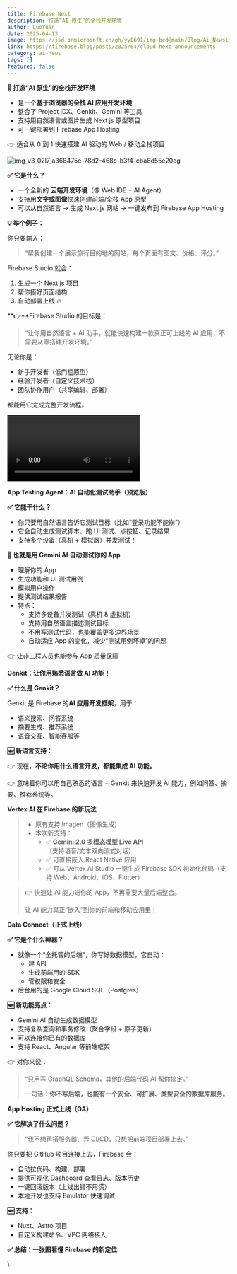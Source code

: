 ```yaml
---
title: Firebase Next
description: 打造“AI 原生”的全栈开发环境
author: LuoYuan
date: 2025-04-13
image: https://jsd.onmicrosoft.cn/gh/yy0691/img-bed@main/Blog/Ai_Newsimg_v3_02l7_a368475e-78d2-468c-b3f4-cba8d55e20eg.png
link: https://firebase.blog/posts/2025/04/cloud-next-announcements
category: ai-news
tags: []
featured: false
---
```


**🧠 打造“AI 原生”的全栈开发环境**

- 是一个**基于浏览器的全栈 AI 应用开发环境**
- 整合了 Project IDX、Genkit、Gemini 等工具
- 支持用自然语言或图片生成 Next.js 原型项目
- 可一键部署到 Firebase App Hosting

👉 适合从 0 到 1 快速搭建 AI 驱动的 Web / 移动全栈项目

![img_v3_02l7_a368475e-78d2-468c-b3f4-cba8d55e20eg](https://jsd.onmicrosoft.cn/gh/yy0691/img-bed@main/Blog/Ai_Newsimg_v3_02l7_a368475e-78d2-468c-b3f4-cba8d55e20eg.png)


**✅ 它是什么？**

- 一个全新的 **云端开发环境**（像 Web IDE + AI Agent）
- 支持用**文字或图像**快速创建前端/全栈 App 原型
- 可以从自然语言 → 生成 Next.js 网站 → 一键发布到 Firebase App Hosting

**💡 举个例子：**

你只要输入：

> “帮我创建一个展示旅行目的地的网站，每个页面有图文、价格、评分。”

Firebase Studio 就会：

1. 生成一个 Next.js 项目
2. 帮你搭好页面结构
3. 自动部署上线 🔥

**👉**Firebase Studio 的目标是：

> “让你用自然语言 + AI 助手，就能快速构建一款真正可上线的 AI 应用，不需要从零搭建开发环境。”

无论你是：

- 新手开发者（低门槛原型）
- 经验开发者（自定义技术栈）
- 团队协作用户（共享编辑、部署）

都能用它完成完整开发流程。

<video data-key="file_v3_00l7_3be58886-fd56-4920-9105-3d5cd5fe51eg" data-middle-image="{&quot;key&quot;:&quot;middle:img_v3_02l7_c8497ae3-40cd-44f0-aedf-619ce4fbb81g&quot;,&quot;urls&quot;:[],&quot;width&quot;:1280,&quot;height&quot;:720,&quot;type&quot;:2,&quot;exifOrientation&quot;:0,&quot;crypto&quot;:&quot;CAESMgogt6TgsDR3GnQMwyTeP1Raw+WVhLqxYFsYGL2tg/KTQU4SDHhJMZ8z3aPwf6DzzBoA&quot;,&quot;fsUnit&quot;:&quot;eu_nc-cdn&quot;}" data-crypto-token="img_v3_02l7_c8497ae3-40cd-44f0-aedf-619ce4fbb81g" data-duration="21000" data-copy-id="7400356674370256898" data-lark-video-uri="imkey://file_v3_00l7_3be58886-fd56-4920-9105-3d5cd5fe51eg?visit_info=%7B%22entityId%22%3A%227491500108703612956%22%2C%22sceneType%22%3A1%7D" data-lark-video-duration="21000" data-lark-video-height="720" data-lark-video-mime="video/mp4" data-lark-video-name="6261d387-72e1-4b74-b6a9-9ff88a827c0a.mp4" data-lark-video-size="480568" data-lark-video-width="1280"></video>



**App Testing Agent：AI 自动化测试助手（预览版）**

**✅ 它能干什么？**

- 你只要用自然语言告诉它测试目标（比如“登录功能不能崩”）
- 它会自动生成测试脚本、跑 UI 测试、点按钮、记录结果
- 支持多个设备（真机 + 模拟器）并发测试！

**🤖 也就是用 Gemini AI 自动测试你的 App**

- 理解你的 App
- 生成功能和 UI 测试用例
- 模拟用户操作
- 提供测试结果报告
- 特点：
  - 支持多设备并发测试（真机 & 虚拟机）
  - 支持用自然语言描述测试目标
  - 不用写测试代码，也能覆盖更多边界场景
  - 自动适应 App 的变化，减少“测试用例坏掉”的问题

👉 让非工程人员也能参与 App 质量保障

**Genkit：让你用熟悉语言做 AI 功能！**

**✅ 什么是 Genkit？**

Genkit 是 Firebase 的**AI 应用开发框架**，用于：

- 语义搜索、问答系统
- 摘要生成、推荐系统
- 语音交互、智能客服等



**🆕 新语言支持：**



👉 现在，**不论你用什么语言开发，都能集成 AI 功能。**

👉 意味着你可以用自己熟悉的语言 + Genkit 来快速开发 AI 能力，例如问答、摘要、推荐系统等。

**Vertex AI 在 Firebase 的新玩法**



> - 原有支持 Imagen（图像生成）
> - 本次新支持：
>   - ✅ **Gemini 2.0 多模态模型 Live API**（支持语音/文本双向流式对话）
>   - ✅ 可直接嵌入 React Native 应用
>   - ✅ 可从 Vertex AI Studio 一键生成 Firebase SDK 初始化代码（支持 Web、Android、iOS、Flutter）

> 



> 👉 快速让 AI 能力进你的 App，不再需要大量后端整合。
>
> 让 AI 能力真正“嵌入”到你的前端和移动应用里！

**Data Connect（正式上线）**

**✅ 它是个什么神器？**

- 就像一个“全托管的后端”，你写好数据模型，它自动：
  - 建 API
  - 生成前端用的 SDK
  - 管权限和安全
- 后台用的是 Google Cloud SQL（Postgres）





**🆕 新功能亮点：**

- Gemini AI 自动生成数据模型
- 支持复杂查询和事务修改（聚合字段 + 原子更新）
- 可以连接你已有的数据库
- 支持 React、Angular 等前端框架

👉 对你来说：

> “只用写 GraphQL Schema，其他的后端代码 AI 帮你搞定。”
>
>  一句话：**你不写后端，也能有一个安全、可扩展、类型安全的数据库服务。**

**App Hosting 正式上线（GA）**

**✅ 它解决了什么问题？**

> “我不想再搭服务器、弄 CI/CD，只想把前端项目部署上去。”

你只要把 GitHub 项目连接上去，Firebase 会：

- 自动拉代码、构建、部署
- 提供可视化 Dashboard 查看日志、版本历史
- 一键回滚版本（上线出错不用慌）
- 本地开发也支持 Emulator 快速调试



**🆕 支持：**

- Nuxt、Astro 项目
- 自定义构建命令、VPC 网络接入



**✅ 总结：一张图看懂 Firebase 的新定位**

\